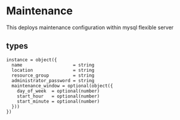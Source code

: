 # Maintenance

This deploys maintenance configuration within mysql flexible server

## types

```hcl
instance = object({
  name                   = string
  location               = string
  resource_group         = string
  administrator_password = string
  maintenance_window = optional(object({
    day_of_week  = optional(number)
    start_hour   = optional(number)
    start_minute = optional(number)
  }))
})
```
